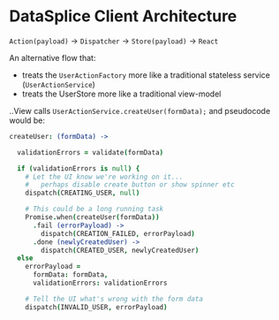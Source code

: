 # DataSplice Client Architecture

`Action(payload)` -> `Dispatcher` -> `Store(payload)` -> `React`


An alternative flow that:

- treats the `UserActionFactory` more like a traditional stateless service (`UserActionService`)
- treats the UserStore more like a traditional view-model

..View calls `UserActionService.createUser(formData);` and pseudocode would be:

```coffeescript
createUser: (formData) ->

  validationErrors = validate(formData)

  if (validationErrors is null) {
    # Let the UI know we're working on it...
    #   perhaps disable create button or show spinner etc
    dispatch(CREATING_USER, null)

    # This could be a long running task
    Promise.when(createUser(formData))
      .fail (errorPayload) ->
        dispatch(CREATION_FAILED, errorPayload)
      .done (newlyCreatedUser) ->
        dispatch(CREATED_USER, newlyCreatedUser)
  else
    errorPayload =
      formData: formData,
      validationErrors: validationErrors

    # Tell the UI what's wrong with the form data
    dispatch(INVALID_USER, errorPayload)
```
